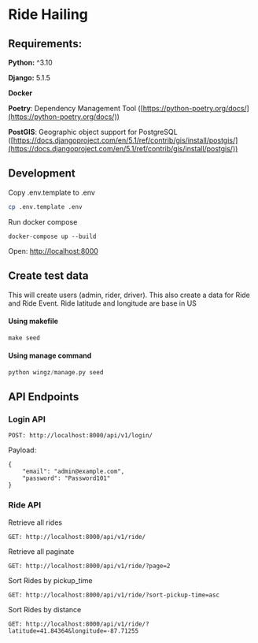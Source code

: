 # Ride Hailing


## Requirements:

**Python:** ^3.10

**Django:** 5.1.5

**Docker**

**Poetry**: Dependency Management Tool ([https://python-poetry.org/docs/](https://python-poetry.org/docs/))

**PostGIS**: Geographic object support for PostgreSQL ([https://docs.djangoproject.com/en/5.1/ref/contrib/gis/install/postgis/](https://docs.djangoproject.com/en/5.1/ref/contrib/gis/install/postgis/))


## Development

Copy .env.template to .env

```bash
cp .env.template .env
```

Run docker compose

```docker
docker-compose up --build
```

Open: [http://localhost:8000](http://localhost:8000)

## Create test data
This will create users (admin, rider, driver). This also create a data for Ride and Ride Event. Ride latitude and longitude are base in US

#### Using makefile

```makefile
make seed
```

#### Using manage command 

```python
python wingz/manage.py seed
```


## API Endpoints

### Login API
```
POST: http://localhost:8000/api/v1/login/
```
Payload:
```
{
    "email": "admin@example.com",
    "password": "Password101"
}
```

### Ride API
Retrieve all rides
```
GET: http://localhost:8000/api/v1/ride/
```

Retrieve all paginate
```
GET: http://localhost:8000/api/v1/ride/?page=2
```

Sort Rides by pickup_time
```
GET: http://localhost:8000/api/v1/ride/?sort-pickup-time=asc
```

Sort Rides by distance
```
GET: http://localhost:8000/api/v1/ride/?latitude=41.84364&longitude=-87.71255
```

